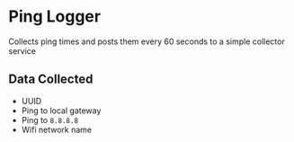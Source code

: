 # Ping Logger

Collects ping times and posts them every 60 seconds to a simple collector service

## Data Collected

- UUID
- Ping to local gateway
- Ping to `8.8.8.8`
- Wifi network name
